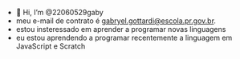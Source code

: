 - 👋 Hi, I’m @22060529gaby
- meu e-mail de contrato é gabryel.gottardi@escola.pr.gov.br.
- estou insteressado em aprender a programar novas linguagens
- eu estou aprendendo a programar recentemente a linguagem em JavaScript e Scratch
